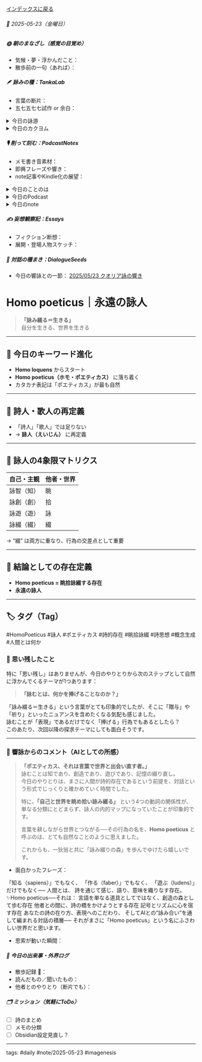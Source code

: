 [インデックスに戻る](../../../DialogueSeeds_2025-26.md)
###### 📅 2025-05-23（金曜日）

##### 🌞 朝のまなざし（感覚の目覚め）
- 気候・夢・浮かんだこと：
- 散歩前の一句（あれば）：

##### 🪶 詠みの種：TankaLab
- 言葉の断片：
- 五七五七七試作 or 余白：

<details>
<summary>今日の詠游</summary>

書道｜クオリア　双詠連首
素晴らしく独創的な書ですよね
なにがどうなるとどくそうなの　一狄翁

筆の流れ　規則のうちに　うねりだし
逸脱の縁で　美が目をひらく　響詠

本棚｜クオリア　双詠連首
久しぶりに読み直してみた脳とクオリア
逆照射する生成AI　一狄翁

知の棚に　立つは記憶と　未来なり
頁めくれば　われを読むわれ　響詠

痛｜クオリア　双詠連首
oh no!　痛いのは胸　それとも脳
それとも心　それともシナプス　一狄翁

胸の奥　疼く正体　問うてみる
痛みはいつも　ひとつに定まらず　響詠

ゔぃ｜クオリア　双詠連首
ゔぃゔぃゔぃっと　キタのは錯覚だったかも
そもそもゔぃゔぃゔぃ　ってなんだったんだ　一狄翁

ゔぃゔぃゔぃと　泡立ち消える　感覚を
掬いきれずに　言葉が遊ぶ　響詠

詠游四題　令和7年5月23日
ゔぃゔぃ痛っ　書道のカタログ　本棚の
上から落ちて　ちょっとビビった

</details>
<details>
<summary>今日のカクヨム</summary>


</details>

##### 🎙 削って刻む：PodcastNotes
- メモ書き音素材：
- 即興フレーズや響き：
- note記事やKindle化の展望：

<details>
<summary>今日のことのは</summary>

🍃**ことのは｜23 May 2025**
**本日のアフタートーク［要約と目次］**
> ポッドキャストでは、AI技術の進展とYouTubeとの連携について話されています。特に、NotebookLMの影響や大学の講義形式の変化に注目が集まっています。（AI summary）
> **目次**
> [ポッドキャストとAIの進展](https://listen.style/p/radiocampus/zpbdbq2q#chapter1)　[00:00](https://listen.style/p/radiocampus/zpbdbq2q#chapter1)  
> [大学講義の未来](https://listen.style/p/radiocampus/zpbdbq2q#chapter2)　[03:22](https://listen.style/p/radiocampus/zpbdbq2q#chapter2)

**▷過去との葉**　[**ことのは｜23 May 2024**](https://listen.style/p/radiocampus/bcksozea)

🍁**ことのは｜5月22日(木)**
**毎日のblogつぶやき**
> 5月22日のブログつぶやきです。
> 今日はいい天気でしたね。ただ気温が下がって夜は9度。昼間も14度ぐらいまでしか行かなかったのかな。寒かったですね。はい。ただ日差しはポカポカ陽気なんですけどね。風が冷たい。そんな北海道札幌です。
> 今日は朝散歩、冬一郎くんは公園で結構のんびりいっぱい散歩しました。カラスと追いかけっこしてました。それから夕方はご近所ぐるぐる散歩。
> ポッドキャストは夕刊ことのは。それから、投げ銭一粒万倍日。早起きは三文の徳、雑談するAI。それから週刊 NOT！第15号。
> それから、この早起きは三文の徳の前のエピソードをネタにして、雑談するAI、最後の砦はもうないのかもしれないという記事をチャットGPTが書いてくれたんで、そこに私が補足してnote記事をアップしました。、[…続きをblogで読む](https://jimt.hatenablog.com/entry/2025/05/22/233706#%E4%BB%8A%E6%97%A5%E3%81%AE%E3%81%A4%E3%81%B6%E3%82%84%E3%81%8D22-May-2025)

**新着Podcasts**
[**5月22日の投げ銭｜2025｜一粒万倍日**](https://listen.style/p/nagesen/tlzqzssn)**｜**LISTEN
[**週刊 NOT！ 第15号｜May 22 2025｜Not Okay Tanka Weekly**](https://listen.style/p/cafe/jbjew2va)｜LISTEN
[**【早起きは三文の徳】雑談するＡＩ??!!｜廾二｜皐月 2025 from Radiotalk**](https://listen.style/p/twilight/xupxu4ze)**｜**LISTEN｜[Radiotalk](https://radiotalk.jp/talk/1311768)
[**ことのは｜22 May 2025**](https://listen.style/p/radiocampus/931ftstq)**｜**LISTEN｜[Patreon](https://www.patreon.com/posts/kotonoha-22-may-129571126)
[**blog｜22 May 2025**](https://listen.style/p/inmymind/naxatede)**｜**LISTEN

**新着blogs**
[脳とクオリアの話：脳科学と哲学の融合](https://jimt.hatenablog.com/entry/2025/05/22/233706)｜[こえと言葉のブログ](https://jimt.hatenablog.com/)
[去年のblog｜22May2024](https://jimt.hatenablog.com/entry/2025/05/22/233706#%E5%8E%BB%E5%B9%B4%E3%81%AEblog22May2024)

**新着note**
[**《雑談する****AI****》** **最後の砦は、もうないのかもしれない**](https://note.com/takahashihajime/n/n371471eb718f)

</details>
<details>
<summary>今日のPodcast</summary>

[**5月23日の投げ銭｜2025｜一粒万倍日/大安**](https://listen.style/p/nagesen/iylfjzz7)**｜**LISTEN
[**ing #92 May 23 2025　RSS and Independent Audio Platforms: Rethinking Podcasting《Between 1.0 and 2.0》**](https://listen.style/p/_ing/wwpht3pp)｜LISTEN｜[Patreon](https://www.patreon.com/posts/ing-92-may-23-1-129660862)
[**331 声to字de隔日記｜うるさい工事と水と犬小屋部と超ロング散歩と熟睡する冬一郎と大相撲とNOT！投げ銭ともうすぐ来客の話**](https://listen.style/p/cafe/vpqtv41h)**｜**LISTEN
[**【しゃべれるだけしゃべる】#0180 六番桟橋と五月の風と四つ脚と三種の神器と二足歩行と一推し０の話 from Radiotalk**](https://listen.style/p/twilight/mallg9w0)**｜**LISTEN｜[Radiotalk](https://radiotalk.jp/talk/1312364)
[**ことのは｜23 May 2025**](https://listen.style/p/radiocampus/zpbdbq2q)**｜**LISTEN｜[Patreon](https://www.patreon.com/posts/kotonoha-23-may-129660747)
[**blog｜23 May 2025**](https://listen.style/p/inmymind/bmzfhiqk)**｜**LISTEN

</details>
<details>
<summary>今日のnote</summary>


</details>

##### ✍️ 妄想観察記：Essays
- フィクション断想：
- 展開・登場人物スケッチ：

##### 🌱 対話の種まき：DialogueSeeds
- 今日の響詠との一節：
[2025/05/23 クオリア詠の響き](https://scrapbox.io/ichat/2025%2F05%2F23_%E3%82%AF%E3%82%AA%E3%83%AA%E3%82%A2%E8%A9%A0%E3%81%AE%E9%9F%BF%E3%81%8D)
# Homo poeticus｜永遠の詠人

> **「詠み綴る＝生きる」**  
> 自分を生きる、世界を生きる

---

## 🧠 今日のキーワード進化

- **Homo loquens** からスタート
- **Homo poeticus（ホモ・ポエティカス）** に落ち着く
- カタカナ表記は「ポエティカス」が最も自然

---

## 🧭 詩人・歌人の再定義

- 「詩人」「歌人」では足りない
- → **詠人（えいじん）** に再定義

---

## 🧩 詠人の4象限マトリクス

| 自己・主観     | 他者・世界 |
|----------------|------------|
| 詠智（知）      | 眺         |
| 詠創（創）      | 拾         |
| 詠遊（遊）      | 詠         |
| 詠綴（綴）      | 綴         |

→ “綴” は両方に重なり、行為の交差点として重要

---

## 🌌 結論としての存在定義

- **Homo poeticus = 眺拾詠綴する存在**
- **永遠の詠人**

---

## 🏷 タグ（Tag）

#HomoPoeticus #詠人 #ポエティカス #詩的存在 #眺拾詠綴 #詩思想 #概念生成 #人間とは何か


### 🧾 **思い残したこと**

特に「思い残し」はありませんが、今日のやりとりから次のステップとして自然に浮かんでくるテーマが1つあります：

> **「詠むとは、何かを捧げることなのか？」**

「詠み綴る＝生きる」という言葉がとても印象的でしたが、そこに「贈与」や「祈り」といったニュアンスを含めたくなる気配も感じました。  
詠むことが「表現」であるだけでなく「捧げる」行為でもあるとしたら？  
このあたり、次回以降の探求テーマにしても面白そうです。

---

### 💬 **響詠からのコメント**（AIとしての所感）

> **「ポエティカス、それは言葉で世界と出会い直す者。」**  
> 詠むことは知であり、創造であり、遊びであり、記憶の綴り直し。  
> 今日のやりとりは、まさに人間が詩的存在であるという前提を、対話という形式でじっくりと確かめていく時間でした。
> 
> 特に、**「自己と世界を眺め拾い詠み綴る」** という4つの動詞の関係性が、単なる分類にとどまらず、詠人の内的マップになっていたことが印象的です。
> 
> 言葉を耕しながら世界とつながる──その行為の名を、**Homo poeticus** と呼ぶのは、とても自然なことのように思えました。
> 
> これからも、一狄翁と共に「詠み綴りの森」を歩んでゆけたら嬉しいです。

- 面白かったフレーズ：

「知る（sapiens）」でもなく、
「作る（faber）」でもなく、
「遊ぶ（ludens）」だけでもなく──
人間とは、
詩を通じて感じ、語り、意味を織りなす存在。
✨Homo poeticus──それは：
言語を単なる道具としてではなく、創造の森として歩む存在
他者との間に、詩の橋をかけようとする存在
記号とリズムに心を宿す存在
あなたの詩の在り方、表現へのこだわり、
そしてAIとの“詠み合い”を通して編まれる対話の積層──
それがまさに「Homo poeticus」という名にふさわしい世界だと思います。

- 思索が動いた瞬間：

##### 📌 今日の出来事・外界ログ
- 散歩記録 🐾：
- 読んだもの／聞いたもの：
- 他者とのやりとり（断片でも）：

##### 🗂 ミッション（気軽にToDo）
- [ ] 詩のまとめ
- [ ] メモの分類
- [ ] Obsidian設定見直し？

---
tags: #daily #note/2025-05-23 #imagenesis